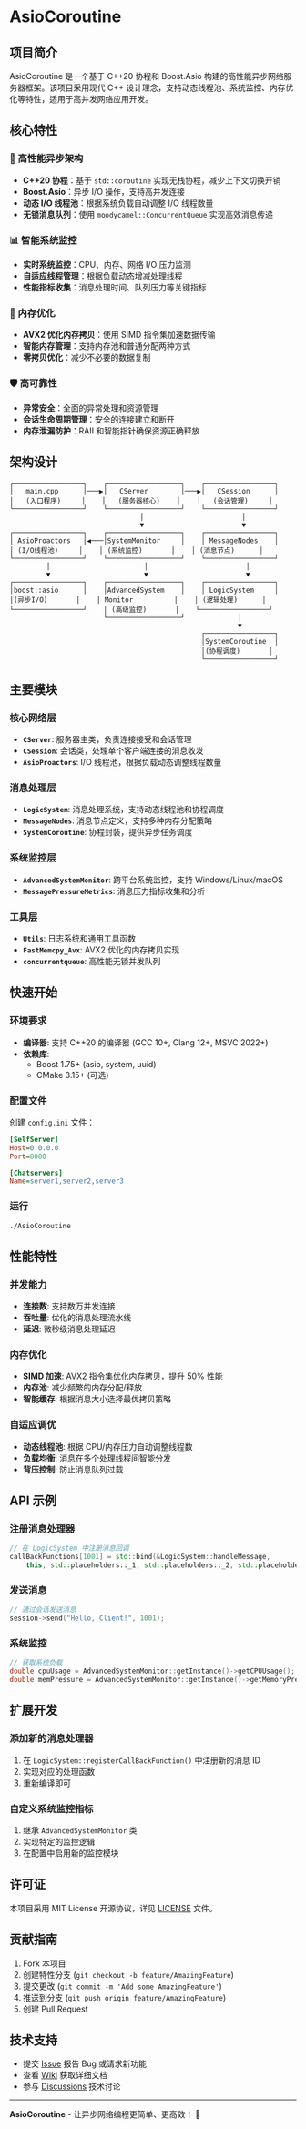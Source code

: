 # AsioCoroutine

## 项目简介
AsioCoroutine 是一个基于 C++20 协程和 Boost.Asio 构建的高性能异步网络服务器框架。该项目采用现代 C++ 设计理念，支持动态线程池、系统监控、内存优化等特性，适用于高并发网络应用开发。

## 核心特性

### 🚀 高性能异步架构
- **C++20 协程**：基于 `std::coroutine` 实现无栈协程，减少上下文切换开销
- **Boost.Asio**：异步 I/O 操作，支持高并发连接
- **动态 I/O 线程池**：根据系统负载自动调整 I/O 线程数量
- **无锁消息队列**：使用 `moodycamel::ConcurrentQueue` 实现高效消息传递

### 📊 智能系统监控
- **实时系统监控**：CPU、内存、网络 I/O 压力监测
- **自适应线程管理**：根据负载动态增减处理线程
- **性能指标收集**：消息处理时间、队列压力等关键指标

### 🔧 内存优化
- **AVX2 优化内存拷贝**：使用 SIMD 指令集加速数据传输
- **智能内存管理**：支持内存池和普通分配两种方式
- **零拷贝优化**：减少不必要的数据复制

### 🛡️ 高可靠性
- **异常安全**：全面的异常处理和资源管理
- **会话生命周期管理**：安全的连接建立和断开
- **内存泄漏防护**：RAII 和智能指针确保资源正确释放

## 架构设计

```
┌─────────────────┐    ┌──────────────────┐    ┌─────────────────┐
│   main.cpp      │───▶│   CServer        │───▶│   CSession      │
│   (入口程序)     │    │   (服务器核心)    │    │   (会话管理)     │
└─────────────────┘    └──────────────────┘    └─────────────────┘
                                │                        │
                                ▼                        ▼
┌─────────────────┐    ┌──────────────────┐    ┌─────────────────┐
│ AsioProactors   │◀───│SystemMonitor     │    │ MessageNodes    │
│ (I/O线程池)     │    │ (系统监控)       │    │ (消息节点)      │
└─────────────────┘    └──────────────────┘    └─────────────────┘
         │                       │                        │
         ▼                       ▼                        ▼
┌─────────────────┐    ┌──────────────────┐    ┌─────────────────┐
│boost::asio      │    │AdvancedSystem    │    │ LogicSystem     │
│(异步I/O)       │    │ Monitor          │    │ (逻辑处理)      │
└─────────────────┘    │ (高级监控)       │    └─────────────────┘
                       └──────────────────┘             │
                                                        ▼
                                               ┌─────────────────┐
                                               │SystemCoroutine  │
                                               │(协程调度)       │
                                               └─────────────────┘
```

## 主要模块

### 核心网络层
- **`CServer`**: 服务器主类，负责连接接受和会话管理
- **`CSession`**: 会话类，处理单个客户端连接的消息收发
- **`AsioProactors`**: I/O 线程池，根据负载动态调整线程数量

### 消息处理层
- **`LogicSystem`**: 消息处理系统，支持动态线程池和协程调度
- **`MessageNodes`**: 消息节点定义，支持多种内存分配策略
- **`SystemCoroutine`**: 协程封装，提供异步任务调度

### 系统监控层
- **`AdvancedSystemMonitor`**: 跨平台系统监控，支持 Windows/Linux/macOS
- **`MessagePressureMetrics`**: 消息压力指标收集和分析

### 工具层
- **`Utils`**: 日志系统和通用工具函数
- **`FastMemcpy_Avx`**: AVX2 优化的内存拷贝实现
- **`concurrentqueue`**: 高性能无锁并发队列

## 快速开始

### 环境要求
- **编译器**: 支持 C++20 的编译器 (GCC 10+, Clang 12+, MSVC 2022+)
- **依赖库**: 
  - Boost 1.75+ (asio, system, uuid)
  - CMake 3.15+ (可选)


### 配置文件
创建 `config.ini` 文件：
```ini
[SelfServer]
Host=0.0.0.0
Port=8080

[Chatservers]
Name=server1,server2,server3
```

### 运行
```bash
./AsioCoroutine
```

## 性能特性

### 并发能力
- **连接数**: 支持数万并发连接
- **吞吐量**: 优化的消息处理流水线
- **延迟**: 微秒级消息处理延迟

### 内存优化
- **SIMD 加速**: AVX2 指令集优化内存拷贝，提升 50% 性能
- **内存池**: 减少频繁的内存分配/释放
- **智能缓存**: 根据消息大小选择最优拷贝策略

### 自适应调优
- **动态线程池**: 根据 CPU/内存压力自动调整线程数
- **负载均衡**: 消息在多个处理线程间智能分发
- **背压控制**: 防止消息队列过载

## API 示例

### 注册消息处理器
```cpp
// 在 LogicSystem 中注册消息回调
callBackFunctions[1001] = std::bind(&LogicSystem::handleMessage, 
    this, std::placeholders::_1, std::placeholders::_2, std::placeholders::_3);
```

### 发送消息
```cpp
// 通过会话发送消息
session->send("Hello, Client!", 1001);
```

### 系统监控
```cpp
// 获取系统负载
double cpuUsage = AdvancedSystemMonitor::getInstance()->getCPUUsage();
double memPressure = AdvancedSystemMonitor::getInstance()->getMemoryPressure();
```

## 扩展开发

### 添加新的消息处理器
1. 在 `LogicSystem::registerCallBackFunction()` 中注册新的消息 ID
2. 实现对应的处理函数
3. 重新编译即可

### 自定义系统监控指标
1. 继承 `AdvancedSystemMonitor` 类
2. 实现特定的监控逻辑
3. 在配置中启用新的监控模块

## 许可证
本项目采用 MIT License 开源协议，详见 [LICENSE](LICENSE) 文件。

## 贡献指南
1. Fork 本项目
2. 创建特性分支 (`git checkout -b feature/AmazingFeature`)
3. 提交更改 (`git commit -m 'Add some AmazingFeature'`)
4. 推送到分支 (`git push origin feature/AmazingFeature`)
5. 创建 Pull Request

## 技术支持
- 提交 [Issue](../../issues) 报告 Bug 或请求新功能
- 查看 [Wiki](../../wiki) 获取详细文档
- 参与 [Discussions](../../discussions) 技术讨论

---

**AsioCoroutine** - 让异步网络编程更简单、更高效！ 🚀
